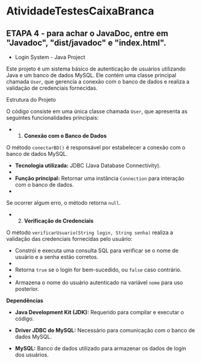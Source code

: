 # AtividadeTestesCaixaBranca
## ETAPA 4 - para achar o JavaDoc, entre em "Javadoc", "dist/javadoc" e "index.html".

- Login System - Java Project

Este projeto é um sistema básico de autenticação de usuários utilizando Java e um banco de dados MySQL. Ele contém uma classe principal chamada `User`, que gerencia a conexão com o banco de dados e realiza a validação de credenciais fornecidas.

 Estrutura do Projeto

O código consiste em uma única classe chamada `User`, que apresenta as seguintes funcionalidades principais:

- 1. **Conexão com o Banco de Dados**
     
O método `conectarBD()` é responsável por estabelecer a conexão com o banco de dados MySQL.  

- **Tecnologia utilizada:** JDBC (Java Database Connectivity).
- 
- **Função principal:** Retornar uma instância `Connection` para interação com o banco de dados.
- 
Se ocorrer algum erro, o método retorna `null`.


- 2. **Verificação de Credenciais**
     
O método `verificarUsuario(String login, String senha)` realiza a validação das credenciais fornecidas pelo usuário:

- Constrói e executa uma consulta SQL para verificar se o nome de usuário e a senha estão corretos.
- 
- Retorna `true` se o login for bem-sucedido, ou `false` caso contrário.
- 
- Armazena o nome do usuário autenticado na variável `nome` para uso posterior.
  

 **Dependências**

- **Java Development Kit (JDK):** Requerido para compilar e executar o código.
  
- **Driver JDBC do MySQL:** Necessário para comunicação com o banco de dados MySQL.
  
- **MySQL:** Banco de dados utilizado para armazenar os dados de login dos usuários.




